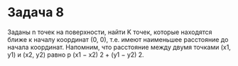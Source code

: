 # Задача 8
Заданы n точек на поверхности, найти K точек, которые находятся
ближе к началу координат (0, 0), т.е. имеют наименьшее расстояние до
начала координат. Напомним, что расстояние между двумя точками (x1, y1)
и (x2, y2) равно p
(x1 − x2)
2 + (y1 − y2)
2.